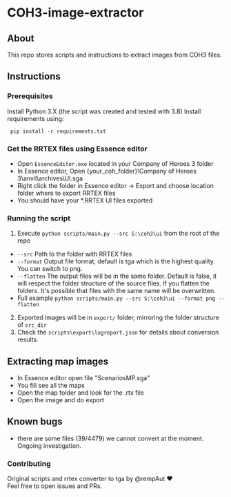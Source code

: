 # COH3-image-extractor
## About
This repo stores scripts and instructions to extract images from COH3 files.

## Instructions

### Prerequisites
Install Python 3.X (the script was created and tested with 3.8)
Install requirements using:
```
 pip install -r requirements.txt
```

### Get the RRTEX files using Essence editor
* Open `EssenceEditor.exe` located in your Company of Heroes 3 folder
* In Essence editor, Open {your_coh_folder}\Company of Heroes 3\anvil\archives\UI.sga
* Right click the folder in Essence editor -> Export and choose location folder where to export RRTEX files
* You should have your *.RRTEX UI files exported


### Running the script
1. Execute `python scripts/main.py --src S:\coh3\ui` from the root of the repo
- `--src` Path to the folder with RRTEX files
- `--format`  Output file format, default is tga which is the highest quality. You can switch to png. 
- `--flatten` The output files will be in the same folder. Default is false, it will respect the folder structure of the source files.
If you flatten the folders. It's possible that files with the same name will be overwritten.
- Full example `python scripts/main.py --src S:\coh3\ui --format png --flatten`

2. Exported images will be in `export/` folder, mirroring the folder structure of `src_dir`
3. Check the `scripts\export\logreport.json` for details about conversion results.


## Extracting map images
- In Essence editor open file "ScenariosMP.sga"
- You fill see all the maps
- Open the map folder and look for the .rtx file
- Open the image and do export

## Known bugs
* there are some files (39/4479) we cannot convert at the moment. Ongoing investigation.


### Contributing
Original scripts and rrtex converter to tga by @rempAut ❤️  
Feel free to open issues and PRs.
